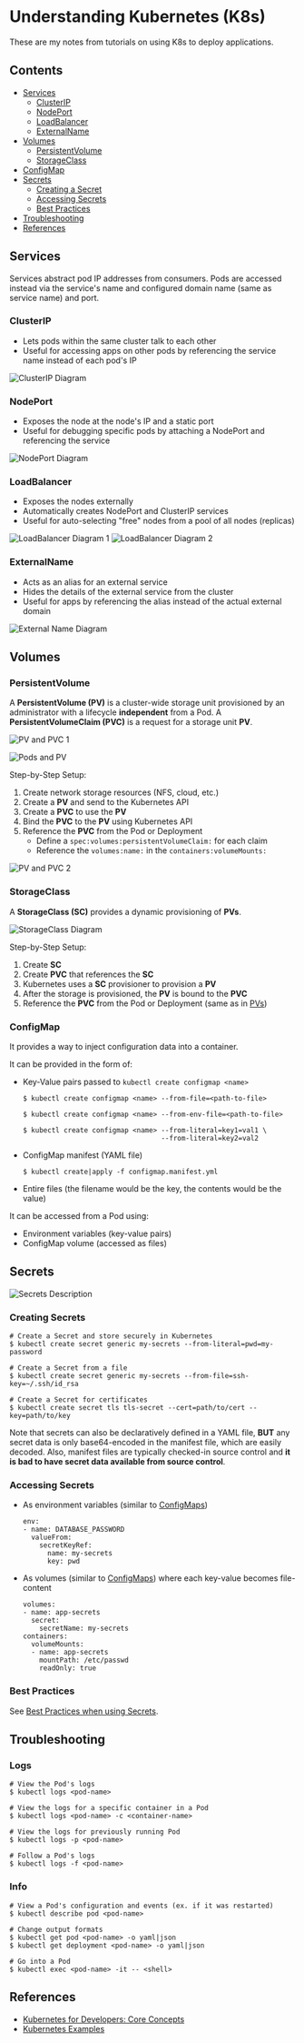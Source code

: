 # Understanding Kubernetes (K8s)

These are my notes from tutorials on using K8s to deploy applications.

## Contents

* [Services](#services)
    * [ClusterIP](#clusterip)
    * [NodePort](#nodeport)
    * [LoadBalancer](#loadbalancer)
    * [ExternalName](#externalname)
* [Volumes](#volumes)
    * [PersistentVolume](#persistentvolume)
    * [StorageClass](#storageclass)
* [ConfigMap](#configmap)
* [Secrets](#secrets)
    * [Creating a Secret](#creating-a-secret)
    * [Accessing Secrets](#accessing-secrets)
    * [Best Practices](#best-practices)
* [Troubleshooting](#troubleshooting)
* [References](#references)

## Services

Services abstract pod IP addresses from consumers. Pods are accessed instead via the service's name and configured domain name (same as service name) and port.

### ClusterIP

* Lets pods within the same cluster talk to each other
* Useful for accessing apps on other pods by referencing the service name instead of each pod's IP

![ClusterIP Diagram](./docs/service.clusterip.diagram.png)

### NodePort

* Exposes the node at the node's IP and a static port
* Useful for debugging specific pods by attaching a NodePort and referencing the service

![NodePort Diagram](./docs/service.nodeport.diagram.png)

### LoadBalancer

* Exposes the nodes externally
* Automatically creates NodePort and ClusterIP services
* Useful for auto-selecting "free" nodes from a pool of all nodes (replicas)

![LoadBalancer Diagram 1](./docs/service.loadbalancer.1.diagram.png)
![LoadBalancer Diagram 2](./docs/service.loadbalancer.2.diagram.png)

### ExternalName

* Acts as an alias for an external service
* Hides the details of the external service from the cluster
* Useful for apps by referencing the alias instead of the actual external domain

![External Name Diagram](./docs/service.externalname.diagram.png)

## Volumes

### PersistentVolume

A **PersistentVolume (PV)** is a cluster-wide storage unit provisioned by an administrator with a lifecycle **independent** from a Pod.
A **PersistentVolumeClaim (PVC)** is a request for a storage unit **PV**.

![PV and PVC 1](./docs/volume.pvandpvc.1.png)

![Pods and PV](./docs/volume.pvandpvc.2.png)

Step-by-Step Setup:

1. Create network storage resources (NFS, cloud, etc.)
1. Create a **PV** and send to the Kubernetes API
1. Create a **PVC** to use the **PV**
1. Bind the **PVC** to the **PV** using Kubernetes API
1. Reference the **PVC** from the Pod or Deployment
    * Define a `spec:volumes:persistentVolumeClaim:` for each claim
    * Reference the `volumes:name:` in the `containers:volumeMounts:`

![PV and PVC 2](./docs/volume.pvandpvc.3.png)

### StorageClass

A **StorageClass (SC)** provides a dynamic provisioning of **PVs**.

![StorageClass Diagram](./docs/volume.storageclass.png)

Step-by-Step Setup:

1. Create **SC**
1. Create **PVC** that references the **SC**
1. Kubernetes uses a **SC** provisioner to provision a **PV**
1. After the storage is provisioned, the **PV** is bound to the **PVC**
1. Reference the **PVC** from the Pod or Deployment (same as in [PVs](#persistentvolume))

### ConfigMap

It provides a way to inject configuration data into a container.

It can be provided in the form of:

* Key-Value pairs passed to `kubectl create configmap <name>`
    ```
    $ kubectl create configmap <name> --from-file=<path-to-file>

    $ kubectl create configmap <name> --from-env-file=<path-to-file>

    $ kubectl create configmap <name> --from-literal=key1=val1 \
                                      --from-literal=key2=val2

    ```
* ConfigMap manifest (YAML file)
    ```
    $ kubectl create|apply -f configmap.manifest.yml

    ```
* Entire files (the filename would be the key, the contents would be the value)

It can be accessed from a Pod using:

* Environment variables (key-value pairs)
* ConfigMap volume (accessed as files)

## Secrets

![Secrets Description](./docs/secrets.description.png)

### Creating Secrets

```
# Create a Secret and store securely in Kubernetes
$ kubectl create secret generic my-secrets --from-literal=pwd=my-password

# Create a Secret from a file
$ kubectl create secret generic my-secrets --from-file=ssh-key=~/.ssh/id_rsa

# Create a Secret for certificates
$ kubectl create secret tls tls-secret --cert=path/to/cert --key=path/to/key
```

Note that secrets can also be declaratively defined in a YAML file, **BUT** any secret data is only base64-encoded in the manifest file, which are easily decoded. Also, manifest files are typically checked-in source control and **it is bad to have secret data available from source control**.

### Accessing Secrets

* As environment variables (similar to [ConfigMaps](#configmap))
    ```
    env:
    - name: DATABASE_PASSWORD
      valueFrom:
        secretKeyRef:
          name: my-secrets
          key: pwd

    ```
* As volumes (similar to [ConfigMaps](#configmap)) where each key-value becomes file-content
    ```
    volumes:
    - name: app-secrets
      secret:
        secretName: my-secrets
    containers:
      volumeMounts:
      - name: app-secrets
        mountPath: /etc/passwd
        readOnly: true
    ```

### Best Practices

See [Best Practices when using Secrets](https://kubernetes.io/docs/concepts/configuration/secret/#best-practices).

## Troubleshooting

### Logs

```
# View the Pod's logs
$ kubectl logs <pod-name>

# View the logs for a specific container in a Pod
$ kubectl logs <pod-name> -c <container-name>

# View the logs for previously running Pod
$ kubectl logs -p <pod-name>

# Follow a Pod's logs
$ kubectl logs -f <pod-name>
```

### Info

```
# View a Pod's configuration and events (ex. if it was restarted)
$ kubectl describe pod <pod-name>

# Change output formats
$ kubectl get pod <pod-name> -o yaml|json
$ kubectl get deployment <pod-name> -o yaml|json

# Go into a Pod
$ kubectl exec <pod-name> -it -- <shell>
```

## References

* [Kubernetes for Developers: Core Concepts](https://app.pluralsight.com/library/courses/kubernetes-developers-core-concepts)
* [Kubernetes Examples](https://github.com/kubernetes/examples)

